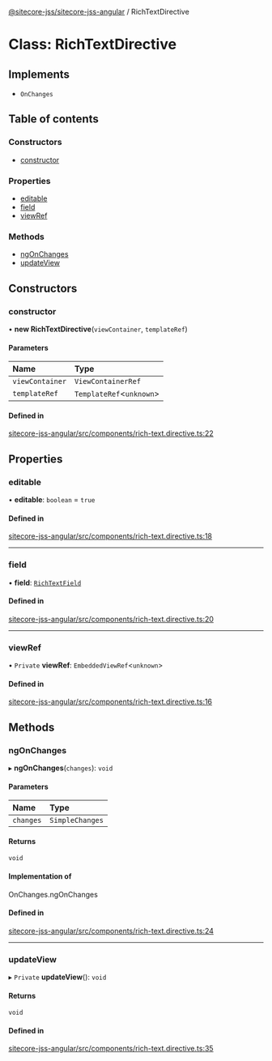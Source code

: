 [@sitecore-jss/sitecore-jss-angular](../README.md) / RichTextDirective

# Class: RichTextDirective

## Implements

- `OnChanges`

## Table of contents

### Constructors

- [constructor](RichTextDirective.md#constructor)

### Properties

- [editable](RichTextDirective.md#editable)
- [field](RichTextDirective.md#field)
- [viewRef](RichTextDirective.md#viewref)

### Methods

- [ngOnChanges](RichTextDirective.md#ngonchanges)
- [updateView](RichTextDirective.md#updateview)

## Constructors

### constructor

• **new RichTextDirective**(`viewContainer`, `templateRef`)

#### Parameters

| Name | Type |
| :------ | :------ |
| `viewContainer` | `ViewContainerRef` |
| `templateRef` | `TemplateRef`<`unknown`\> |

#### Defined in

[sitecore-jss-angular/src/components/rich-text.directive.ts:22](https://github.com/Sitecore/jss/blob/4cefcb5a/packages/sitecore-jss-angular/src/components/rich-text.directive.ts#L22)

## Properties

### editable

• **editable**: `boolean` = `true`

#### Defined in

[sitecore-jss-angular/src/components/rich-text.directive.ts:18](https://github.com/Sitecore/jss/blob/4cefcb5a/packages/sitecore-jss-angular/src/components/rich-text.directive.ts#L18)

___

### field

• **field**: [`RichTextField`](../interfaces/RichTextField.md)

#### Defined in

[sitecore-jss-angular/src/components/rich-text.directive.ts:20](https://github.com/Sitecore/jss/blob/4cefcb5a/packages/sitecore-jss-angular/src/components/rich-text.directive.ts#L20)

___

### viewRef

• `Private` **viewRef**: `EmbeddedViewRef`<`unknown`\>

#### Defined in

[sitecore-jss-angular/src/components/rich-text.directive.ts:16](https://github.com/Sitecore/jss/blob/4cefcb5a/packages/sitecore-jss-angular/src/components/rich-text.directive.ts#L16)

## Methods

### ngOnChanges

▸ **ngOnChanges**(`changes`): `void`

#### Parameters

| Name | Type |
| :------ | :------ |
| `changes` | `SimpleChanges` |

#### Returns

`void`

#### Implementation of

OnChanges.ngOnChanges

#### Defined in

[sitecore-jss-angular/src/components/rich-text.directive.ts:24](https://github.com/Sitecore/jss/blob/4cefcb5a/packages/sitecore-jss-angular/src/components/rich-text.directive.ts#L24)

___

### updateView

▸ `Private` **updateView**(): `void`

#### Returns

`void`

#### Defined in

[sitecore-jss-angular/src/components/rich-text.directive.ts:35](https://github.com/Sitecore/jss/blob/4cefcb5a/packages/sitecore-jss-angular/src/components/rich-text.directive.ts#L35)
